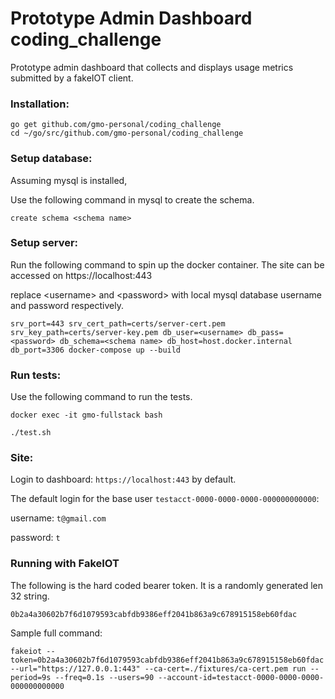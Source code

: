# Prototype Admin Dashboard coding_challenge
Prototype admin dashboard that collects and displays usage metrics submitted by a fakeIOT client.

### Installation:

```
go get github.com/gmo-personal/coding_challenge
cd ~/go/src/github.com/gmo-personal/coding_challenge
```

### Setup database: 

Assuming mysql is installed, 

Use the following command in mysql to create the schema.

`create schema <schema name>`

### Setup server:

Run the following command to spin up the docker container. The site can be accessed on https://localhost:443

replace \<username> and \<password> with local mysql database username and password respectively.

`srv_port=443 srv_cert_path=certs/server-cert.pem srv_key_path=certs/server-key.pem db_user=<username> db_pass=<password> db_schema=<schema name> db_host=host.docker.internal db_port=3306 docker-compose up --build`

### Run tests:

Use the following command to run the tests. 

`docker exec -it gmo-fullstack bash`

`./test.sh`

### Site:

Login to dashboard: `https://localhost:443` by default.

The default login for the base user `testacct-0000-0000-0000-000000000000`:

username: `t@gmail.com`

password: `t`

### Running with FakeIOT

The following is the hard coded bearer token. It is a randomly generated
len 32 string.

`0b2a4a30602b7f6d1079593cabfdb9386eff2041b863a9c678915158eb60fdac`

Sample full command:

`fakeiot --token=0b2a4a30602b7f6d1079593cabfdb9386eff2041b863a9c678915158eb60fdac --url="https://127.0.0.1:443" --ca-cert=./fixtures/ca-cert.pem run --period=9s --freq=0.1s --users=90 --account-id=testacct-0000-0000-0000-000000000000`